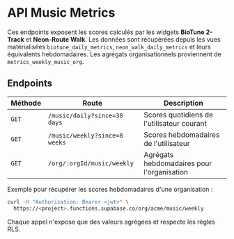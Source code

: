 # API Music Metrics

Ces endpoints exposent les scores calculés par les widgets **BioTune 2-Track** et **Neon-Route Walk**.
Les données sont récupérées depuis les vues matérialisées `biotune_daily_metrics`, `neon_walk_daily_metrics` et leurs équivalents hebdomadaires. Les agrégats organisationnels proviennent de `metrics_weekly_music_org`.

## Endpoints

| Méthode | Route | Description |
|-----------|-------|-------------|
| `GET` | `/music/daily?since=30 days` | Scores quotidiens de l'utilisateur courant |
| `GET` | `/music/weekly?since=8 weeks` | Scores hebdomadaires de l'utilisateur |
| `GET` | `/org/:orgId/music/weekly` | Agrégats hebdomadaires pour l'organisation |

Exemple pour récupérer les scores hebdomadaires d'une organisation :

```bash
curl -H "Authorization: Bearer <jwt>" \
  https://<project>.functions.supabase.co/org/acme/music/weekly
```

Chaque appel n'expose que des valeurs agrégées et respecte les règles RLS.
